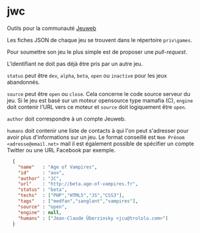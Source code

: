 # jwc

Outils pour la communauté [Jeuweb](http://www.jeuweb.org/)

Les fiches JSON de chaque jeu se trouvent dans le répertoire `priv\games`.

Pour soumettre son jeu le plus simple est de proposer une *pull-request*.

L'identifiant ne doit pas déjà être pris par un autre jeu.

`status` peut être `dev`, `alpha`, `beta`, `open` ou `inactive` pour les jeux abandonnés.

`source` peut être `open` ou `close`. Cela concerne le code source serveur du jeu. Si le jeu est basé sur un moteur opensource type mamafia (C), `engine` doit contenir l'URL vers ce moteur et `source` doit logiquement être `open`.

`author` doit correspondre à un compte Jeuweb.

`humans` doit contenir une liste de contacts à qui l'on peut s'adresser pour avoir plus d'informations sur un jeu. Le format conseillé est `Nom Prénom <adresse@email.net>` mail il est également possible de spécifier un compte Twitter ou une URL Facebook par exemple.

```json
  {
    "name"   : "Age of Vampires",
    "id"     : "aov",
    "author" : "JC",
    "url"    : "http://beta.age-of-vampires.fr",
    "status" : "beta",
    "techs"  : ["PHP","HTML5","JS","CSS3"],
    "tags"   : ["medfan","sanglant","vampires"],
    "source" : "open",
    "engine" : null,
    "humans" : ["Jean-Claude Überzinsky <jcu@trololo.com>"]
  }
```
